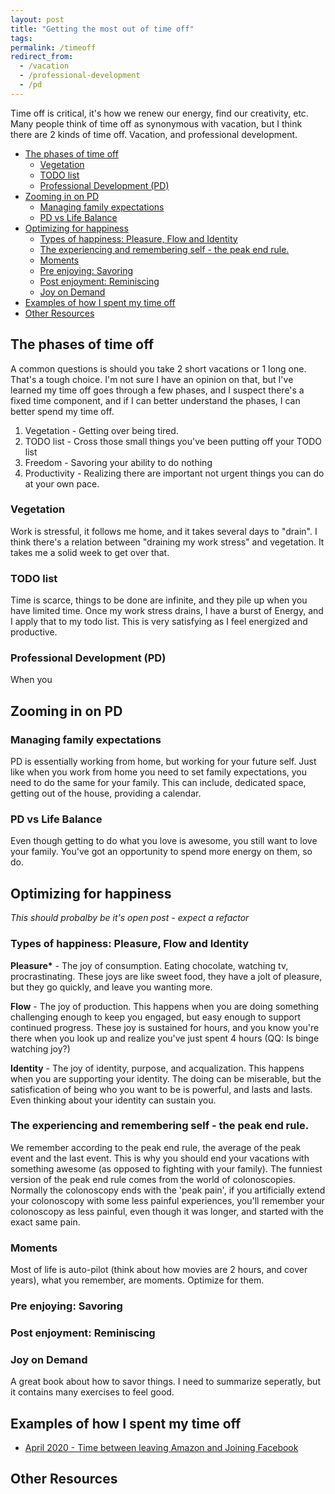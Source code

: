 ```yaml
---
layout: post
title: "Getting the most out of time off"
tags:
permalink: /timeoff
redirect_from:
  - /vacation
  - /professional-development
  - /pd
---
```


Time off is critical, it's how we renew our energy, find our creativity, etc. Many people think of time off as synonymous with vacation, but I think there are 2 kinds of time off. Vacation, and professional development.

<!-- prettier-ignore-start -->
<!-- vim-markdown-toc GFM -->

- [The phases of time off](#the-phases-of-time-off)
    - [Vegetation](#vegetation)
    - [TODO list](#todo-list)
    - [Professional Development (PD)](#professional-development-pd)
- [Zooming in on PD](#zooming-in-on-pd)
    - [Managing family expectations](#managing-family-expectations)
    - [PD vs Life Balance](#pd-vs-life-balance)
- [Optimizing for happiness](#optimizing-for-happiness)
    - [Types of happiness: Pleasure, Flow and Identity](#types-of-happiness-pleasure-flow-and-identity)
    - [The experiencing and remembering self - the peak end rule.](#the-experiencing-and-remembering-self---the-peak-end-rule)
    - [Moments](#moments)
    - [Pre enjoying: Savoring](#pre-enjoying-savoring)
    - [Post enjoyment: Reminiscing](#post-enjoyment-reminiscing)
    - [Joy on Demand](#joy-on-demand)
- [Examples of how I spent my time off](#examples-of-how-i-spent-my-time-off)
- [Other Resources](#other-resources)

<!-- vim-markdown-toc -->
<!-- prettier-ignore-end -->

## The phases of time off

A common questions is should you take 2 short vacations or 1 long one. That's a tough choice. I'm not sure I have an opinion on that, but I've learned my time off goes through a few phases, and I suspect there's a fixed time component, and if I can better understand the phases, I can better spend my time off.

1. Vegetation - Getting over being tired.
1. TODO list - Cross those small things you've been putting off your TODO list
1. Freedom - Savoring your ability to do nothing
1. Productivity - Realizing there are important not urgent things you can do at your own pace.

### Vegetation

Work is stressful, it follows me home, and it takes several days to "drain". I think there's a relation between "draining my work stress" and vegetation. It takes me a solid week to get over that.

### TODO list

Time is scarce, things to be done are infinite, and they pile up when you have limited time. Once my work stress drains, I have a burst of Energy, and I apply that to my todo list. This is very satisfying as I feel energized and productive.

### Professional Development (PD)

When you

## Zooming in on PD

### Managing family expectations

PD is essentially working from home, but working for your future self. Just like when you work from home you need to set family expectations, you need to do the same for your family. This can include, dedicated space, getting out of the house, providing a calendar.

### PD vs Life Balance

Even though getting to do what you love is awesome, you still want to love your family. You've got an opportunity to spend more energy on them, so do.

## Optimizing for happiness

_This should probalby be it's open post - expect a refactor_

### Types of happiness: Pleasure, Flow and Identity

**Pleasure\*** - The joy of consumption. Eating chocolate, watching tv, procrastinating. These joys are like sweet food, they have a jolt of pleasure, but they go quickly, and leave you wanting more.

**Flow** - The joy of production. This happens when you are doing something challenging enough to keep you engaged, but easy enough to support continued progress. These joy is sustained for hours, and you know you're there when you look up and realize you've just spent 4 hours (QQ: Is binge watching joy?)

**Identity** - The joy of identity, purpose, and acqualization. This happens when you are supporting your identity. The doing can be miserable, but the satisfication of being who you want to be is powerful, and lasts and lasts. Even thinking about your identity can sustain you.

### The experiencing and remembering self - the peak end rule.

We remember according to the peak end rule, the average of the peak event and the last event. This is why you should end your vacations with something awesome (as opposed to fighting with your family). The funniest version of the peak end rule comes from the world of colonoscopies. Normally the colonoscopy ends with the 'peak pain', if you artificially extend your colonoscopy with some less painful experiences, you'll remember your colonoscopy as less painful, even though it was longer, and started with the exact same pain.

### Moments

Most of life is auto-pilot (think about how movies are 2 hours, and cover years), what you remember, are moments. Optimize for them.

### Pre enjoying: Savoring

### Post enjoyment: Reminiscing

### Joy on Demand

A great book about how to savor things. I need to summarize seperatly, but it contains many exercises to feel good.

## Examples of how I spent my time off

- [April 2020 - Time between leaving Amazon and Joining Facebook](td/notes/time-off-3-2020)

## Other Resources
